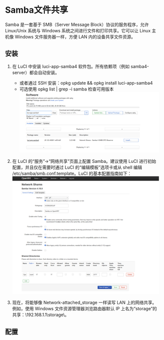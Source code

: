 # Samba文件共享

Samba 是一套基于 SMB（Server Message Block）协议的服务程序，允许 Linux/Unix 系统与 Windows 系统之间进行文件和打印共享。它可以让 Linux 主机像 Windows 文件服务器一样，方便 LAN 内的设备共享文件资源。

## 安装

1. 在 LuCI 中安装 luci-app-samba4 软件包。所有依赖项（例如 samba4-server）都会自动安装。
    - 或者通过 SSH 安装：opkg update && opkg install luci-app-samba4
    - 可选使用 opkg list | grep -i samba 检查可用版本
    ![installation samba](/OpenWrt/img/6.png)

2. 在 LuCI 的“服务”→“网络共享”页面上配置 Samba。建议使用 LuCI 进行初始配置，并且仅在需要时通过 LuCI 的“编辑模板”选项卡或从 shell 编辑 /etc/samba/smb.conf.template。LuCI 的基本配置指南如下：
    ![LuCI](/OpenWrt/img/7.png)

3. 现在，将能够像 Network-attached_storage 一样读写 LAN 上的网络共享。例如，使用 Windows 文件资源管理器浏览路由器默认 IP 上名为“storage”的共享：\\192.168.1.1\storage\。

## 配置
